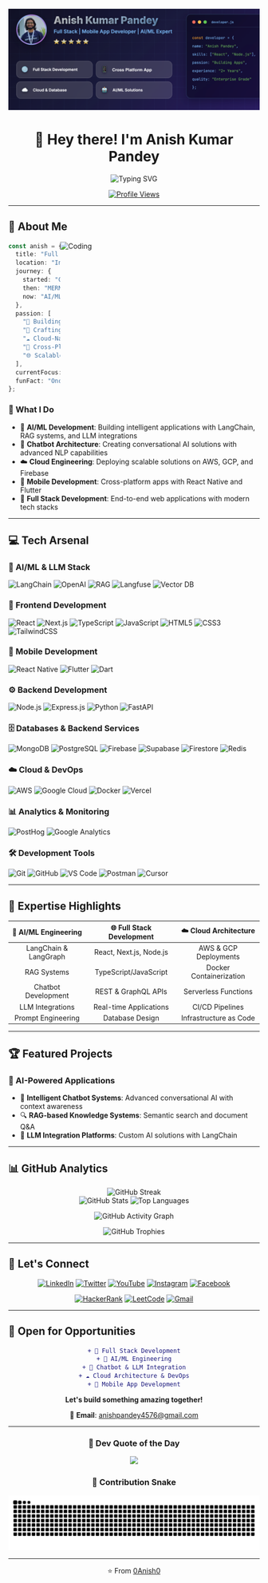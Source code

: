 ![Banner](banner.png)

<div align="center">

# 👋 Hey there! I'm Anish Kumar Pandey

<img src="https://readme-typing-svg.demolab.com?font=Fira+Code&size=24&duration=3000&pause=1000&color=00D9FF&center=true&vCenter=true&multiline=true&repeat=true&width=600&height=100&lines=Full+Stack+AI%2FML+Wizard+🧙‍♂️;Building+Intelligent+Applications;From+MERN+to+AI+%2B+Cloud+Mastery" alt="Typing SVG" />

[![Profile Views](https://komarev.com/ghpvc/?username=0anish0&label=Profile%20views&color=00D9FF&style=for-the-badge)](https://github.com/0anish0)

</div>

---

## 🚀 About Me

<img align="right" alt="Coding" width="400" src="https://user-images.githubusercontent.com/74038190/229223263-cf2e4b07-2615-4f87-9c38-e37600f8381a.gif">

```typescript
const anish = {
  title: "Full Stack AI/ML Developer",
  location: "India 🇮🇳",
  journey: {
    started: "College Days",
    then: "MERN Stack Developer",
    now: "AI/ML Wizard + Full Stack Engineer"
  },
  passion: [
    "🤖 Building Intelligent AI Applications",
    "💬 Crafting Smart Chatbots",
    "☁️ Cloud-Native Architectures",
    "📱 Cross-Platform Mobile Apps",
    "🌐 Scalable Web Solutions"
  ],
  currentFocus: "LLM Applications & RAG Systems",
  funFact: "Once debugged code at 30,000 feet ✈️☕"
};
```

### 🎯 What I Do

- 🧠 **AI/ML Development**: Building intelligent applications with LangChain, RAG systems, and LLM integrations
- 💬 **Chatbot Architecture**: Creating conversational AI solutions with advanced NLP capabilities
- ☁️ **Cloud Engineering**: Deploying scalable solutions on AWS, GCP, and Firebase
- 📱 **Mobile Development**: Cross-platform apps with React Native and Flutter
- 🔧 **Full Stack Development**: End-to-end web applications with modern tech stacks

---

## 💻 Tech Arsenal

### 🤖 AI/ML & LLM Stack
![LangChain](https://img.shields.io/badge/LangChain-121212?style=for-the-badge&logo=chainlink&logoColor=white)
![OpenAI](https://img.shields.io/badge/OpenAI-412991?style=for-the-badge&logo=openai&logoColor=white)
![RAG](https://img.shields.io/badge/RAG-FF6B6B?style=for-the-badge&logo=aiqfome&logoColor=white)
![Langfuse](https://img.shields.io/badge/Langfuse-000000?style=for-the-badge&logo=data:image/png;base64,iVBORw0KGgo=&logoColor=white)
![Vector DB](https://img.shields.io/badge/Vector_DB-4A90E2?style=for-the-badge&logo=database&logoColor=white)

### 🎨 Frontend Development
![React](https://img.shields.io/badge/React-20232A?style=for-the-badge&logo=react&logoColor=61DAFB)
![Next.js](https://img.shields.io/badge/Next.js-000000?style=for-the-badge&logo=next.js&logoColor=white)
![TypeScript](https://img.shields.io/badge/TypeScript-007ACC?style=for-the-badge&logo=typescript&logoColor=white)
![JavaScript](https://img.shields.io/badge/JavaScript-F7DF1E?style=for-the-badge&logo=javascript&logoColor=black)
![HTML5](https://img.shields.io/badge/HTML5-E34F26?style=for-the-badge&logo=html5&logoColor=white)
![CSS3](https://img.shields.io/badge/CSS3-1572B6?style=for-the-badge&logo=css3&logoColor=white)
![TailwindCSS](https://img.shields.io/badge/Tailwind_CSS-38B2AC?style=for-the-badge&logo=tailwind-css&logoColor=white)

### 📱 Mobile Development
![React Native](https://img.shields.io/badge/React_Native-20232A?style=for-the-badge&logo=react&logoColor=61DAFB)
![Flutter](https://img.shields.io/badge/Flutter-02569B?style=for-the-badge&logo=flutter&logoColor=white)
![Dart](https://img.shields.io/badge/Dart-0175C2?style=for-the-badge&logo=dart&logoColor=white)

### ⚙️ Backend Development
![Node.js](https://img.shields.io/badge/Node.js-339933?style=for-the-badge&logo=node.js&logoColor=white)
![Express.js](https://img.shields.io/badge/Express.js-000000?style=for-the-badge&logo=express&logoColor=white)
![Python](https://img.shields.io/badge/Python-3776AB?style=for-the-badge&logo=python&logoColor=white)
![FastAPI](https://img.shields.io/badge/FastAPI-009688?style=for-the-badge&logo=fastapi&logoColor=white)

### 🗄️ Databases & Backend Services
![MongoDB](https://img.shields.io/badge/MongoDB-47A248?style=for-the-badge&logo=mongodb&logoColor=white)
![PostgreSQL](https://img.shields.io/badge/PostgreSQL-316192?style=for-the-badge&logo=postgresql&logoColor=white)
![Firebase](https://img.shields.io/badge/Firebase-FFCA28?style=for-the-badge&logo=firebase&logoColor=black)
![Supabase](https://img.shields.io/badge/Supabase-3ECF8E?style=for-the-badge&logo=supabase&logoColor=white)
![Firestore](https://img.shields.io/badge/Firestore-FFA611?style=for-the-badge&logo=firebase&logoColor=white)
![Redis](https://img.shields.io/badge/Redis-DC382D?style=for-the-badge&logo=redis&logoColor=white)

### ☁️ Cloud & DevOps
![AWS](https://img.shields.io/badge/AWS-232F3E?style=for-the-badge&logo=amazon-aws&logoColor=white)
![Google Cloud](https://img.shields.io/badge/Google_Cloud-4285F4?style=for-the-badge&logo=google-cloud&logoColor=white)
![Docker](https://img.shields.io/badge/Docker-2496ED?style=for-the-badge&logo=docker&logoColor=white)
![Vercel](https://img.shields.io/badge/Vercel-000000?style=for-the-badge&logo=vercel&logoColor=white)

### 📊 Analytics & Monitoring
![PostHog](https://img.shields.io/badge/PostHog-1D4EDD?style=for-the-badge&logo=posthog&logoColor=white)
![Google Analytics](https://img.shields.io/badge/Google_Analytics-E37400?style=for-the-badge&logo=google-analytics&logoColor=white)

### 🛠️ Development Tools
![Git](https://img.shields.io/badge/Git-F05032?style=for-the-badge&logo=git&logoColor=white)
![GitHub](https://img.shields.io/badge/GitHub-181717?style=for-the-badge&logo=github&logoColor=white)
![VS Code](https://img.shields.io/badge/VS_Code-007ACC?style=for-the-badge&logo=visual-studio-code&logoColor=white)
![Postman](https://img.shields.io/badge/Postman-FF6C37?style=for-the-badge&logo=postman&logoColor=white)
![Cursor](https://img.shields.io/badge/Cursor-000000?style=for-the-badge&logo=cursor&logoColor=white)

---

## 🎯 Expertise Highlights

<div align="center">

| 🤖 AI/ML Engineering | 🌐 Full Stack Development | ☁️ Cloud Architecture |
|:---:|:---:|:---:|
| LangChain & LangGraph | React, Next.js, Node.js | AWS & GCP Deployments |
| RAG Systems | TypeScript/JavaScript | Docker Containerization |
| Chatbot Development | REST & GraphQL APIs | Serverless Functions |
| LLM Integrations | Real-time Applications | CI/CD Pipelines |
| Prompt Engineering | Database Design | Infrastructure as Code |

</div>

---

## 🏆 Featured Projects

### 🚀 AI-Powered Applications
- 💬 **Intelligent Chatbot Systems**: Advanced conversational AI with context awareness
- 🔍 **RAG-based Knowledge Systems**: Semantic search and document Q&A
- 🤖 **LLM Integration Platforms**: Custom AI solutions with LangChain

---

## 📊 GitHub Analytics

<div align="center">

<img src="https://github-readme-streak-stats.herokuapp.com/?user=0anish0&theme=tokyonight&hide_border=true&background=0D1117&stroke=00D9FF&ring=00D9FF&fire=00D9FF&currStreakLabel=00D9FF" alt="GitHub Streak" />

</div>

<div align="center">
  <img width="49%" src="https://github-readme-stats.vercel.app/api?username=0anish0&show_icons=true&theme=tokyonight&hide_border=true&bg_color=0D1117&title_color=00D9FF&icon_color=00D9FF&text_color=C9D1D9" alt="GitHub Stats" />
  <img width="49%" src="https://github-readme-stats.vercel.app/api/top-langs?username=0anish0&show_icons=true&theme=tokyonight&layout=compact&hide_border=true&bg_color=0D1117&title_color=00D9FF&text_color=C9D1D9" alt="Top Languages" />
</div>

<div align="center">

![GitHub Activity Graph](https://github-readme-activity-graph.vercel.app/graph?username=0anish0&theme=tokyo-night&hide_border=true&bg_color=0D1117&color=00D9FF&line=00D9FF&point=FFFFFF)

</div>

<div align="center">

<img src="https://github-profile-trophy.vercel.app/?username=0anish0&theme=tokyonight&no-frame=true&no-bg=true&row=1&column=7&margin-w=15&margin-h=15" alt="GitHub Trophies" />

</div>

---

## 🤝 Let's Connect

<div align="center">

[![LinkedIn](https://img.shields.io/badge/LinkedIn-0077B5?style=for-the-badge&logo=linkedin&logoColor=white)](https://www.linkedin.com/in/anish-kumar-pandey-57390b190/)
[![Twitter](https://img.shields.io/badge/Twitter-1DA1F2?style=for-the-badge&logo=twitter&logoColor=white)](https://twitter.com/Factlogical_Ani?t=dVxCVorUxs0BguqVGLaNYA&s=08)
[![YouTube](https://img.shields.io/badge/YouTube-FF0000?style=for-the-badge&logo=youtube&logoColor=white)](https://www.youtube.com/@Factlogical_Anish/about)
[![Instagram](https://img.shields.io/badge/Instagram-E4405F?style=for-the-badge&logo=instagram&logoColor=white)](https://www.instagram.com/factlogical_anish/)
[![Facebook](https://img.shields.io/badge/Facebook-1877F2?style=for-the-badge&logo=facebook&logoColor=white)](https://www.facebook.com/anih.pandey.9)

[![HackerRank](https://img.shields.io/badge/HackerRank-00EA64?style=for-the-badge&logo=hackerrank&logoColor=black)](https://www.hackerrank.com/anishpandey4576)
[![LeetCode](https://img.shields.io/badge/LeetCode-FFA116?style=for-the-badge&logo=leetcode&logoColor=black)](https://leetcode.com/Anish-Kumar-Pandey/)
[![Gmail](https://img.shields.io/badge/Gmail-D14836?style=for-the-badge&logo=gmail&logoColor=white)](mailto:anishpandey4576@gmail.com)

</div>

---

## 💼 Open for Opportunities

<div align="center">

```diff
+ 🚀 Full Stack Development
+ 🤖 AI/ML Engineering
+ 💬 Chatbot & LLM Integration
+ ☁️ Cloud Architecture & DevOps
+ 📱 Mobile App Development
```

**Let's build something amazing together!** 

📧 **Email**: [anishpandey4576@gmail.com](mailto:anishpandey4576@gmail.com)

</div>

---

<div align="center">

### 💭 Dev Quote of the Day

![](https://quotes-github-readme.vercel.app/api?type=horizontal&theme=tokyonight)

### 🐍 Contribution Snake

![Snake animation](https://raw.githubusercontent.com/0anish0/0anish0/output/github-contribution-grid-snake-dark.svg)

</div>

---

<div align="center">

⭐️ From [0Anish0](https://github.com/0anish0)

</div>
